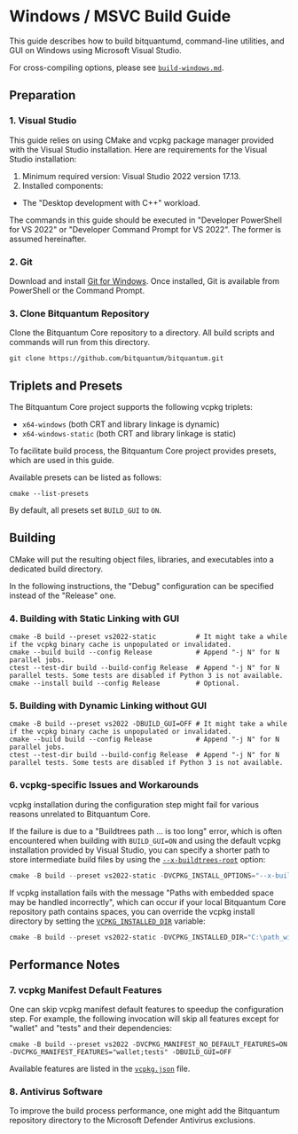 # Windows / MSVC Build Guide

This guide describes how to build bitquantumd, command-line utilities, and GUI on Windows using Microsoft Visual Studio.

For cross-compiling options, please see [`build-windows.md`](./build-windows.md).

## Preparation

### 1. Visual Studio

This guide relies on using CMake and vcpkg package manager provided with the Visual Studio installation.
Here are requirements for the Visual Studio installation:
1. Minimum required version: Visual Studio 2022 version 17.13.
2. Installed components:
- The "Desktop development with C++" workload.

The commands in this guide should be executed in "Developer PowerShell for VS 2022" or "Developer Command Prompt for VS 2022".
The former is assumed hereinafter.

### 2. Git

Download and install [Git for Windows](https://git-scm.com/downloads/win). Once installed, Git is available from PowerShell or the Command Prompt.

### 3. Clone Bitquantum Repository

Clone the Bitquantum Core repository to a directory. All build scripts and commands will run from this directory.
```
git clone https://github.com/bitquantum/bitquantum.git
```


## Triplets and Presets

The Bitquantum Core project supports the following vcpkg triplets:
- `x64-windows` (both CRT and library linkage is dynamic)
- `x64-windows-static` (both CRT and library linkage is static)

To facilitate build process, the Bitquantum Core project provides presets, which are used in this guide.

Available presets can be listed as follows:
```
cmake --list-presets
```

By default, all presets set `BUILD_GUI` to `ON`.

## Building

CMake will put the resulting object files, libraries, and executables into a dedicated build directory.

In the following instructions, the "Debug" configuration can be specified instead of the "Release" one.

### 4. Building with Static Linking with GUI

```
cmake -B build --preset vs2022-static          # It might take a while if the vcpkg binary cache is unpopulated or invalidated.
cmake --build build --config Release           # Append "-j N" for N parallel jobs.
ctest --test-dir build --build-config Release  # Append "-j N" for N parallel tests. Some tests are disabled if Python 3 is not available.
cmake --install build --config Release         # Optional.
```

### 5. Building with Dynamic Linking without GUI

```
cmake -B build --preset vs2022 -DBUILD_GUI=OFF # It might take a while if the vcpkg binary cache is unpopulated or invalidated.
cmake --build build --config Release           # Append "-j N" for N parallel jobs.
ctest --test-dir build --build-config Release  # Append "-j N" for N parallel tests. Some tests are disabled if Python 3 is not available.
```

### 6. vcpkg-specific Issues and Workarounds

vcpkg installation during the configuration step might fail for various reasons unrelated to Bitquantum Core.

If the failure is due to a "Buildtrees path … is too long" error, which is often encountered when building
with `BUILD_GUI=ON` and using the default vcpkg installation provided by Visual Studio, you can
specify a shorter path to store intermediate build files by using
the [`--x-buildtrees-root`](https://learn.microsoft.com/en-us/vcpkg/commands/common-options#buildtrees-root) option:

```powershell
cmake -B build --preset vs2022-static -DVCPKG_INSTALL_OPTIONS="--x-buildtrees-root=C:\vcpkg"
```

If vcpkg installation fails with the message "Paths with embedded space may be handled incorrectly", which
can occur if your local Bitquantum Core repository path contains spaces, you can override the vcpkg install directory
by setting the [`VCPKG_INSTALLED_DIR`](https://github.com/microsoft/vcpkg-docs/blob/main/vcpkg/users/buildsystems/cmake-integration.md#vcpkg_installed_dir) variable:

```powershell
cmake -B build --preset vs2022-static -DVCPKG_INSTALLED_DIR="C:\path_without_spaces"
```

## Performance Notes

### 7. vcpkg Manifest Default Features

One can skip vcpkg manifest default features to speedup the configuration step.
For example, the following invocation will skip all features except for "wallet" and "tests" and their dependencies:
```
cmake -B build --preset vs2022 -DVCPKG_MANIFEST_NO_DEFAULT_FEATURES=ON -DVCPKG_MANIFEST_FEATURES="wallet;tests" -DBUILD_GUI=OFF
```

Available features are listed in the [`vcpkg.json`](/vcpkg.json) file.

### 8. Antivirus Software

To improve the build process performance, one might add the Bitquantum repository directory to the Microsoft Defender Antivirus exclusions.
